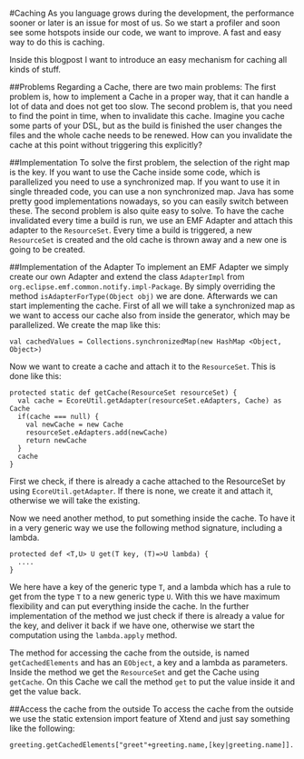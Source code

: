 #Caching
As you language grows during the development, the performance sooner or later is
an issue for most of us. So we start a profiler and soon see some hotspots inside
our code, we want to improve. A fast and easy way to do this is caching.

Inside this blogpost I want to introduce an easy mechanism for caching all kinds
of stuff.

##Problems
Regarding a Cache, there are two main problems:
The first problem is, how to implement a Cache in a proper way, that it can handle
a lot of data and does not get too slow.
The second problem is, that you need to find the point in time, when to invalidate this cache.
Imagine you cache some parts of your DSL, but as the build is finished the user
changes the files and the whole cache needs to be renewed. How can you invalidate
the cache at this point without triggering this explicitly?

##Implementation
To solve the first problem, the selection of the right map is the key. If you want
to use the Cache inside some code, which is parallelized you need to use a synchronized map.
If you want to use it in single threaded code, you can use a non synchronized map.
Java has some pretty good implementations nowadays, so you can easily switch
between these.
The second problem is also quite easy to solve. To have the cache invalidated
every time a build is run, we use an EMF Adapter and attach this adapter to the
`ResourceSet`. Every time a build is triggered, a new `ResourceSet` is created and the old
cache is thrown away and a new one is going to be created.

##Implementation of the Adapter
To implement an EMF Adapter we simply create our own Adapter and extend the class `AdapterImpl`
from `org.eclipse.emf.common.notify.impl-Package`. By simply overriding the method
`isAdapterForType(Object obj)` we are done. Afterwards we can start implementing
the cache.
First of all we will take a synchronized map as we want to access our cache also from inside
the generator, which may be parallelized. We create the map like this:
```
val cachedValues = Collections.synchronizedMap(new HashMap <Object, Object>)
```

Now we want to create a cache and attach it to the `ResourceSet`. This is done like this:
```
protected static def getCache(ResourceSet resourceSet) {
  val cache = EcoreUtil.getAdapter(resourceSet.eAdapters, Cache) as Cache
  if(cache === null) {
    val newCache = new Cache
    resourceSet.eAdapters.add(newCache)
    return newCache
  }
  cache
}
```
First we check, if there is already a cache attached to the ResourceSet by using `EcoreUtil.getAdapter`.
If there is none, we create it and attach it, otherwise we will take the existing.

Now we need another method, to put something inside the cache. To have it in a very
generic way we use the following method signature, including a lambda.
```
protected def <T,U> U get(T key, (T)=>U lambda) {
  ....
}
```
We here have a key of the generic type `T`, and a lambda which has a rule to get from the type `T`
to a new generic type `U`. With this we have maximum flexibility and can put everything
inside the cache. In the further implementation of the method we just check if
there is already a value for the key, and deliver it back if we have one, otherwise
we start the computation using the `lambda.apply` method.

The method for accessing the cache from the outside, is named `getCachedElements` and has
an `EObject`, a key and a lambda as parameters. Inside the method we get the `ResourceSet` and get
the Cache using `getCache`. On this Cache we call the method `get` to put the value
inside it and get the value back.

##Access the cache from the outside
To access the cache from the outside we use the static extension import feature of
Xtend and just say something like the following:
```
greeting.getCachedElements["greet"+greeting.name,[key|greeting.name]].
```
